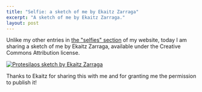 ```yaml
---
title: "Selfie: a sketch of me by Ekaitz Zarraga"
excerpt: "A sketch of me by Ekaitz Zarraga."
layout: post
---
```


Unlike my other entries in [the "selfies" section](https://protesilaos.com/selfies/)
of my website, today I am sharing a sketch of me by Ekaitz Zarraga,
available under the Creative Commons Attribution license.

<a href="{{'/assets/images/self/2025-10-09-prot-portait-by-ekaitz-zarraga.jpg' | absolute_url }}"><img alt="Protesilaos sketch by Ekaitz Zarraga" src="{{'/assets/images/self/2025-10-09-prot-portait-by-ekaitz-zarraga.jpg' | absolute_url }}"/></a>

Thanks to Ekaitz for sharing this with me and for granting me the
permission to publish it!
